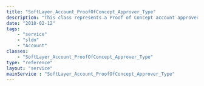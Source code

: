```yaml
---
title: "SoftLayer_Account_ProofOfConcept_Approver_Type"
description: "This class represents a Proof of Concept account approver type. "
date: "2018-02-12"
tags:
    - "service"
    - "sldn"
    - "Account"
classes:
    - "SoftLayer_Account_ProofOfConcept_Approver_Type"
type: "reference"
layout: "service"
mainService : "SoftLayer_Account_ProofOfConcept_Approver_Type"
---
```

